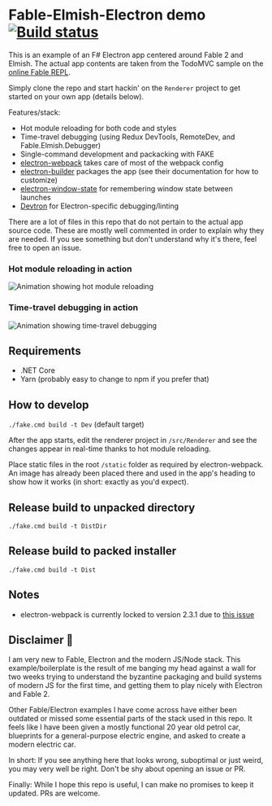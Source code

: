 # Fable-Elmish-Electron demo [![Build status](https://ci.appveyor.com/api/projects/status/e6ai8cy2i3yupjy8/branch/master?svg=true)](https://ci.appveyor.com/project/cmeeren/fable-elmish-electron-demo/branch/master)

This is an example of an F# Electron app centered around Fable 2 and Elmish. The actual app contents are taken from the TodoMVC sample on the [online Fable REPL](https://fable.io/repl/).

Simply clone the repo and start hackin' on the `Renderer` project to get started on your own app (details below).

Features/stack:
* Hot module reloading for both code and styles
* Time-travel debugging (using Redux DevTools, RemoteDev, and Fable.Elmish.Debugger)
* Single-command development and packacking with FAKE
* [electron-webpack](https://webpack.electron.build/) takes care of most of the webpack config
* [electron-builder](https://www.electron.build/) packages the app (see their documentation for how to customize)
* [electron-window-state](https://github.com/mawie81/electron-window-state/) for remembering window state between launches
* [Devtron](https://electronjs.org/devtron) for Electron-specific debugging/linting

There are a lot of files in this repo that do not pertain to the actual app source code. These are mostly well commented in order to explain why they are needed. If you see something but don't understand why it's there, feel free to open an issue.

### Hot module reloading in action

![Animation showing hot module reloading](readme-hmr.gif)

### Time-travel debugging in action

![Animation showing time-travel debugging](readme-ttd.gif)


## Requirements

* .NET Core
* Yarn (probably easy to change to npm if you prefer that)


## How to develop

`./fake.cmd build -t Dev` (default target)

After the app starts, edit the renderer project in `/src/Renderer` and see the changes appear in real-time thanks to hot module reloading.

Place static files in the root `/static` folder as required by electron-webpack. An image has already been placed there and used in the app's heading to show how it works (in short: exactly as you'd expect).


## Release build to unpacked directory

`./fake.cmd build -t DistDir`


## Release build to packed installer

`./fake.cmd build -t Dist`


## Notes

* electron-webpack is currently locked to version 2.3.1 due to [this issue](https://github.com/electron-userland/electron-webpack/issues/230)


## Disclaimer 🤯

I am very new to Fable, Electron and the modern JS/Node stack. This example/boilerplate is the result of me banging my head against a wall for two weeks trying to understand the byzantine packaging and build systems of modern JS for the first time, and getting them to play nicely with Electron and Fable 2.

Other Fable/Electron examples I have come across have either been outdated or missed some essential parts of the stack used in this repo. It feels like I have been given a mostly functional 20 year old petrol car, blueprints for a general-purpose electric engine, and asked to create a modern electric car.

In short: If you see anything here that looks wrong, suboptimal or just weird, you may very well be right. Don't be shy about opening an issue or PR.

Finally: While I hope this repo is useful, I can make no promises to keep it updated. PRs are welcome.
